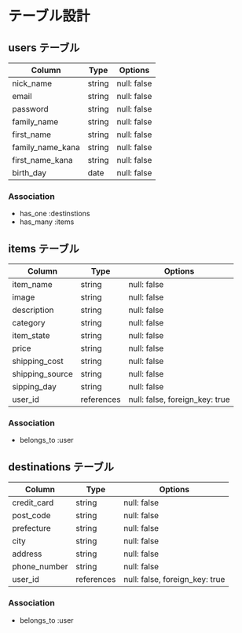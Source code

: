 # テーブル設計

## users テーブル

| Column           | Type   | Options     |
| ---------------- | ------ | ----------- |
| nick_name        | string | null: false |
| email            | string | null: false |
| password         | string | null: false |
| family_name      | string | null: false |
| first_name       | string | null: false |
| family_name_kana | string | null: false |
| first_name_kana  | string | null: false |
| birth_day        | date   | null: false |

### Association

- has_one :destinstions
- has_many :items

## items テーブル

| Column          | Type       | Options                        |
| --------------- | ---------- | ------------------------------ |
| item_name       | string     | null: false                    |
| image           | string     | null: false                    |
| description     | string     | null: false                    |
| category        | string     | null: false                    |
| item_state      | string     | null: false                    |
| price           | string     | null: false                    |
| shipping_cost   | string     | null: false                    |
| shipping_source | string     | null: false                    |
| sipping_day     | string     | null: false                    |
| user_id         | references | null: false, foreign_key: true |

### Association

- belongs_to :user

## destinations テーブル

| Column       | Type       | Options                        |
| ------------ | ---------- | ------------------------------ |
| credit_card  | string     | null: false                    |
| post_code    | string     | null: false                    |
| prefecture   | string     | null: false                    |
| city         | string     | null: false                    |
| address      | string     | null: false                    |
| phone_number | string     | null: false                    |
| user_id      | references | null: false, foreign_key: true |

### Association

- belongs_to :user